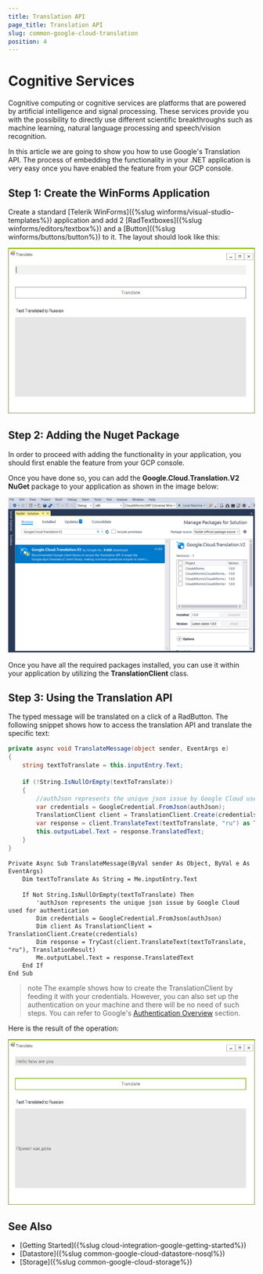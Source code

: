 ```yaml
---
title: Translation API
page_title: Translation API
slug: common-google-cloud-translation
position: 4
---
```


# Cognitive Services

Cognitive computing or cognitive services are platforms that are powered by artificial intelligence and signal processing. These services provide you with the possibility to directly use different scientific breakthroughs such as machine learning, natural language processing and speech/vision recognition. 

In this article we are going to show you how to use Google's Translation API. The process  of embedding the functionality in your .NET application is very easy once you have enabled the feature from your GCP console.

## Step 1: Create the WinForms Application
 
Create a standard [Telerik WinForms]({%slug winforms/visual-studio-templates%}) application and add 2 [RadTextboxes]({%slug  winforms/editors/textbox%}) and a [Button]({%slug winforms/buttons/button%}) to it. The layout should look like this:

![](images/google-cloud-translation-api000.png)

## Step 2: Adding the Nuget Package

In order to proceed with adding the functionality in your application, you should first enable the feature from your GCP console.

Once you have done so, you can add the **Google.Cloud.Translation.V2 NuGet** package to your application as shown in the image below:

![](images/google-cloud-translation-api001.png)

Once you have all the required packages installed, you can use it within your application by utilizing the **TranslationClient** class.

## Step 3: Using the Translation API 

The typed message will be translated on a click of a RadButton. The following snippet shows how to access the translation API and translate the specific text:

````C#
private async void TranslateMessage(object sender, EventArgs e)
{
    string textToTranslate = this.inputEntry.Text;

    if (!String.IsNullOrEmpty(textToTranslate))
    {
        //authJson represents the unique json issue by Google Cloud used for authentication
        var credentials = GoogleCredential.FromJson(authJson);
        TranslationClient client = TranslationClient.Create(credentials);
        var response = client.TranslateText(textToTranslate, "ru") as TranslationResult;
        this.outputLabel.Text = response.TranslatedText;
    }
}
````
````VB.NET
Private Async Sub TranslateMessage(ByVal sender As Object, ByVal e As EventArgs)
    Dim textToTranslate As String = Me.inputEntry.Text

    If Not String.IsNullOrEmpty(textToTranslate) Then
        'authJson represents the unique json issue by Google Cloud used for authentication
        Dim credentials = GoogleCredential.FromJson(authJson)
        Dim client As TranslationClient = TranslationClient.Create(credentials)
        Dim response = TryCast(client.TranslateText(textToTranslate, "ru"), TranslationResult)
        Me.outputLabel.Text = response.TranslatedText
    End If
End Sub

````

>note The example shows how to create the TranslationClient by feeding it with your credentials. However, you can also set up the authentication on your machine and there will be no need of such steps. You can refer to Google's [Authentication Overview](https://cloud.google.com/docs/authentication/) section.

Here is the result of the operation:

![](images/google-cloud-translation-api003.png)

## See Also

* [Getting Started]({%slug cloud-integration-google-getting-started%})
* [Datastore]({%slug common-google-cloud-datastore-nosql%})
* [Storage]({%slug common-google-cloud-storage%})
